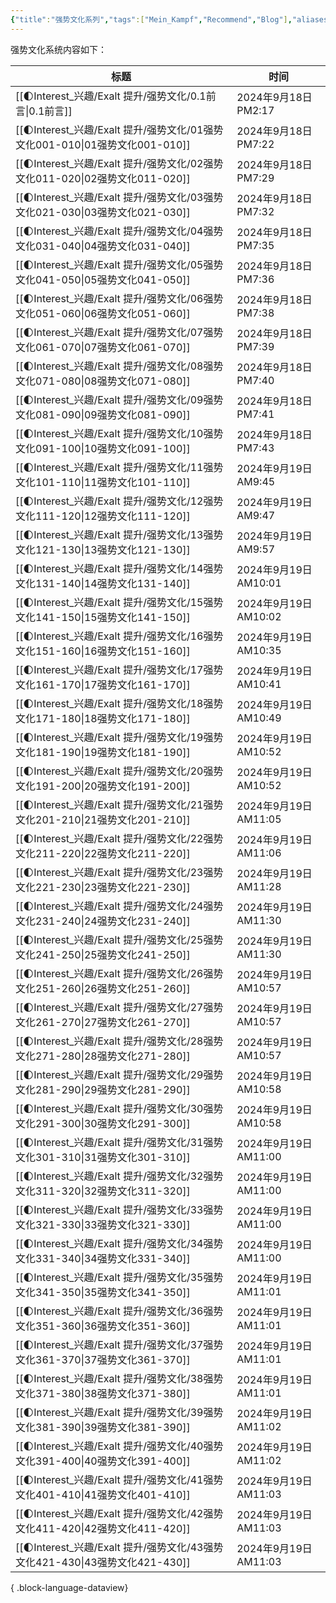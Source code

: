 ```yaml
---
{"title":"强势文化系列","tags":["Mein_Kampf","Recommend","Blog"],"aliases":["强势文化系列"],"dg-publish":true,"dg-note-icon":1,"permalink":"/🌓Interest_兴趣/Exalt 提升/强势文化/0.0强势文化_Readme/","dgPassFrontmatter":true,"noteIcon":1,"created":"2024-09-17T14:53:17.801+08:00","updated":"2024-09-18T14:17:31.815+08:00"}
---
```


强势文化系统内容如下：

| 标题                                                              | 时间                  |
| --------------------------------------------------------------- | ------------------- |
| [[🌓Interest_兴趣/Exalt 提升/强势文化/0.1前言\|0.1前言]]                 | 2024年9月18日 PM2:17   |
| [[🌓Interest_兴趣/Exalt 提升/强势文化/01强势文化001-010\|01强势文化001-010]] | 2024年9月18日 PM7:22   |
| [[🌓Interest_兴趣/Exalt 提升/强势文化/02强势文化011-020\|02强势文化011-020]] | 2024年9月18日 PM7:29   |
| [[🌓Interest_兴趣/Exalt 提升/强势文化/03强势文化021-030\|03强势文化021-030]] | 2024年9月18日 PM7:32   |
| [[🌓Interest_兴趣/Exalt 提升/强势文化/04强势文化031-040\|04强势文化031-040]] | 2024年9月18日 PM7:35   |
| [[🌓Interest_兴趣/Exalt 提升/强势文化/05强势文化041-050\|05强势文化041-050]] | 2024年9月18日 PM7:36   |
| [[🌓Interest_兴趣/Exalt 提升/强势文化/06强势文化051-060\|06强势文化051-060]] | 2024年9月18日 PM7:38   |
| [[🌓Interest_兴趣/Exalt 提升/强势文化/07强势文化061-070\|07强势文化061-070]] | 2024年9月18日 PM7:39   |
| [[🌓Interest_兴趣/Exalt 提升/强势文化/08强势文化071-080\|08强势文化071-080]] | 2024年9月18日 PM7:40   |
| [[🌓Interest_兴趣/Exalt 提升/强势文化/09强势文化081-090\|09强势文化081-090]] | 2024年9月18日 PM7:41   |
| [[🌓Interest_兴趣/Exalt 提升/强势文化/10强势文化091-100\|10强势文化091-100]] | 2024年9月18日 PM7:43   |
| [[🌓Interest_兴趣/Exalt 提升/强势文化/11强势文化101-110\|11强势文化101-110]] | 2024年9月19日 AM9:45   |
| [[🌓Interest_兴趣/Exalt 提升/强势文化/12强势文化111-120\|12强势文化111-120]] | 2024年9月19日 AM9:47   |
| [[🌓Interest_兴趣/Exalt 提升/强势文化/13强势文化121-130\|13强势文化121-130]] | 2024年9月19日 AM9:57   |
| [[🌓Interest_兴趣/Exalt 提升/强势文化/14强势文化131-140\|14强势文化131-140]] | 2024年9月19日 AM10:01  |
| [[🌓Interest_兴趣/Exalt 提升/强势文化/15强势文化141-150\|15强势文化141-150]] | 2024年9月19日 AM10:02  |
| [[🌓Interest_兴趣/Exalt 提升/强势文化/16强势文化151-160\|16强势文化151-160]] | 2024年9月19日 AM10:35  |
| [[🌓Interest_兴趣/Exalt 提升/强势文化/17强势文化161-170\|17强势文化161-170]] | 2024年9月19日 AM10:41  |
| [[🌓Interest_兴趣/Exalt 提升/强势文化/18强势文化171-180\|18强势文化171-180]] | 2024年9月19日 AM10:49  |
| [[🌓Interest_兴趣/Exalt 提升/强势文化/19强势文化181-190\|19强势文化181-190]] | 2024年9月19日 AM10:52  |
| [[🌓Interest_兴趣/Exalt 提升/强势文化/20强势文化191-200\|20强势文化191-200]] | 2024年9月19日 AM10:52  |
| [[🌓Interest_兴趣/Exalt 提升/强势文化/21强势文化201-210\|21强势文化201-210]] | 2024年9月19日 AM11:05  |
| [[🌓Interest_兴趣/Exalt 提升/强势文化/22强势文化211-220\|22强势文化211-220]] | 2024年9月19日 AM11:06  |
| [[🌓Interest_兴趣/Exalt 提升/强势文化/23强势文化221-230\|23强势文化221-230]] | 2024年9月19日 AM11:28  |
| [[🌓Interest_兴趣/Exalt 提升/强势文化/24强势文化231-240\|24强势文化231-240]] | 2024年9月19日 AM11:30  |
| [[🌓Interest_兴趣/Exalt 提升/强势文化/25强势文化241-250\|25强势文化241-250]] | 2024年9月19日 AM11:30  |
| [[🌓Interest_兴趣/Exalt 提升/强势文化/26强势文化251-260\|26强势文化251-260]] | 2024年9月19日 AM10:57  |
| [[🌓Interest_兴趣/Exalt 提升/强势文化/27强势文化261-270\|27强势文化261-270]] | 2024年9月19日 AM10:57  |
| [[🌓Interest_兴趣/Exalt 提升/强势文化/28强势文化271-280\|28强势文化271-280]] | 2024年9月19日 AM10:57  |
| [[🌓Interest_兴趣/Exalt 提升/强势文化/29强势文化281-290\|29强势文化281-290]] | 2024年9月19日 AM10:58  |
| [[🌓Interest_兴趣/Exalt 提升/强势文化/30强势文化291-300\|30强势文化291-300]] | 2024年9月19日 AM10:58  |
| [[🌓Interest_兴趣/Exalt 提升/强势文化/31强势文化301-310\|31强势文化301-310]] | 2024年9月19日 AM11:00  |
| [[🌓Interest_兴趣/Exalt 提升/强势文化/32强势文化311-320\|32强势文化311-320]] | 2024年9月19日 AM11:00  |
| [[🌓Interest_兴趣/Exalt 提升/强势文化/33强势文化321-330\|33强势文化321-330]] | 2024年9月19日 AM11:00  |
| [[🌓Interest_兴趣/Exalt 提升/强势文化/34强势文化331-340\|34强势文化331-340]] | 2024年9月19日 AM11:00  |
| [[🌓Interest_兴趣/Exalt 提升/强势文化/35强势文化341-350\|35强势文化341-350]] | 2024年9月19日 AM11:01  |
| [[🌓Interest_兴趣/Exalt 提升/强势文化/36强势文化351-360\|36强势文化351-360]] | 2024年9月19日 AM11:01  |
| [[🌓Interest_兴趣/Exalt 提升/强势文化/37强势文化361-370\|37强势文化361-370]] | 2024年9月19日 AM11:01  |
| [[🌓Interest_兴趣/Exalt 提升/强势文化/38强势文化371-380\|38强势文化371-380]] | 2024年9月19日 AM11:01  |
| [[🌓Interest_兴趣/Exalt 提升/强势文化/39强势文化381-390\|39强势文化381-390]] | 2024年9月19日 AM11:02  |
| [[🌓Interest_兴趣/Exalt 提升/强势文化/40强势文化391-400\|40强势文化391-400]] | 2024年9月19日 AM11:02  |
| [[🌓Interest_兴趣/Exalt 提升/强势文化/41强势文化401-410\|41强势文化401-410]] | 2024年9月19日 AM11:03  |
| [[🌓Interest_兴趣/Exalt 提升/强势文化/42强势文化411-420\|42强势文化411-420]] | 2024年9月19日 AM11:03  |
| [[🌓Interest_兴趣/Exalt 提升/强势文化/43强势文化421-430\|43强势文化421-430]] | 2024年9月19日 AM11:03  |

{ .block-language-dataview}
